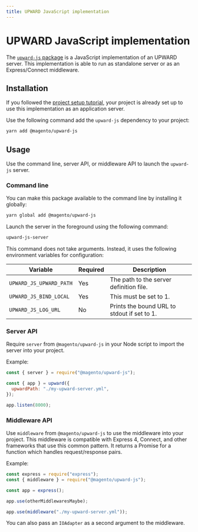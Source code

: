 ```yaml
---
title: UPWARD JavaScript implementation
---
```


# UPWARD JavaScript implementation

The [`upward-js` package][] is a JavaScript implementation of an UPWARD server.
This implementation is able to run as standalone server or as an Express/Connect middleware.

[`upward-js` package]: https://github.com/magento/pwa-studio/tree/master/packages/upward-js

## Installation

<InlineAlert variant="info" slots="text"/>

If you followed the [project setup tutorial][], your project is already set up to use this implementation as an application server.

[project setup tutorial]: /tutorials/setup-storefront/

Use the following command add the `upward-js` dependency to your project:

```sh
yarn add @magento/upward-js
```

## Usage

Use the command line, server API, or middleware API to launch the `upward-js` server.

### Command line

You can make this package available to the command line by installing it globally:

```sh
yarn global add @magento/upward-js
```

Launch the server in the foreground using the following command:

```sh
upward-js-server
```

This command does not take arguments.
Instead, it uses the following environment variables for configuration:

| Variable                | Required | Description                                 |
| ----------------------- | -------- | ------------------------------------------- |
| `UPWARD_JS_UPWARD_PATH` | Yes      | The path to the server definition file.     |
| `UPWARD_JS_BIND_LOCAL`  | Yes      | This must be set to 1.                      |
| `UPWARD_JS_LOG_URL`     | No       | Prints the bound URL to stdout if set to 1. |

### Server API

Require `server` from `@magento/upward-js` in your Node script to import the server into your project.

Example:

```js
const { server } = require("@magento/upward-js");

const { app } = upward({
  upwardPath: "./my-upward-server.yml",
});

app.listen(8000);
```

### Middleware API

Use `middleware` from `@magento/upward-js` to use the middleware into your project.
This middleware is compatible with Express 4, Connect, and other frameworks that use this common pattern.
It returns a Promise for a function which handles request/response pairs.

Example:

```js
const express = require("express");
const { middleware } = require("@magento/upward-js");

const app = express();

app.use(otherMiddlewaresMaybe);

app.use(middleware("./my-upward-server.yml"));
```

You can also pass an `IOAdapter` as a second argument to the middleware.
